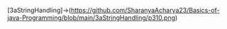[3aStringHandling]->(https://github.com/SharanyaAcharya23/Basics-of-java-Programming/blob/main/3aStringHandling/p310.png)
